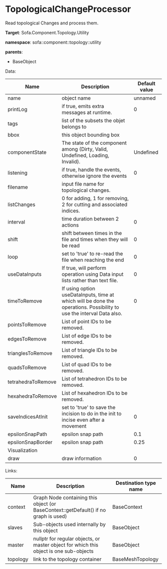 # TopologicalChangeProcessor

Read topological Changes and process them.


__Target__: Sofa.Component.Topology.Utility

__namespace__: sofa::component::topology::utility

__parents__:

- BaseObject

Data: 

<table>
    <thead>
        <tr>
            <th>Name</th>
            <th>Description</th>
            <th>Default value</th>
        </tr>
    </thead>
    <tbody>
	<tr>
		<td>name</td>
		<td>
object name
		</td>
		<td>unnamed</td>
	</tr>
	<tr>
		<td>printLog</td>
		<td>
if true, emits extra messages at runtime.
		</td>
		<td>0</td>
	</tr>
	<tr>
		<td>tags</td>
		<td>
list of the subsets the objet belongs to
		</td>
		<td></td>
	</tr>
	<tr>
		<td>bbox</td>
		<td>
this object bounding box
		</td>
		<td></td>
	</tr>
	<tr>
		<td>componentState</td>
		<td>
The state of the component among (Dirty, Valid, Undefined, Loading, Invalid).
		</td>
		<td>Undefined</td>
	</tr>
	<tr>
		<td>listening</td>
		<td>
if true, handle the events, otherwise ignore the events
		</td>
		<td>0</td>
	</tr>
	<tr>
		<td>filename</td>
		<td>
input file name for topological changes.
		</td>
		<td></td>
	</tr>
	<tr>
		<td>listChanges</td>
		<td>
0 for adding, 1 for removing, 2 for cutting and associated indices.
		</td>
		<td></td>
	</tr>
	<tr>
		<td>interval</td>
		<td>
time duration between 2 actions
		</td>
		<td>0</td>
	</tr>
	<tr>
		<td>shift</td>
		<td>
shift between times in the file and times when they will be read
		</td>
		<td>0</td>
	</tr>
	<tr>
		<td>loop</td>
		<td>
set to 'true' to re-read the file when reaching the end
		</td>
		<td>0</td>
	</tr>
	<tr>
		<td>useDataInputs</td>
		<td>
If true, will perform operation using Data input lists rather than text file.
		</td>
		<td>0</td>
	</tr>
	<tr>
		<td>timeToRemove</td>
		<td>
If using option useDataInputs, time at which will be done the operations. Possibility to use the interval Data also.
		</td>
		<td>0</td>
	</tr>
	<tr>
		<td>pointsToRemove</td>
		<td>
List of point IDs to be removed.
		</td>
		<td></td>
	</tr>
	<tr>
		<td>edgesToRemove</td>
		<td>
List of edge IDs to be removed.
		</td>
		<td></td>
	</tr>
	<tr>
		<td>trianglesToRemove</td>
		<td>
List of triangle IDs to be removed.
		</td>
		<td></td>
	</tr>
	<tr>
		<td>quadsToRemove</td>
		<td>
List of quad IDs to be removed.
		</td>
		<td></td>
	</tr>
	<tr>
		<td>tetrahedraToRemove</td>
		<td>
List of tetrahedron IDs to be removed.
		</td>
		<td></td>
	</tr>
	<tr>
		<td>hexahedraToRemove</td>
		<td>
List of hexahedron IDs to be removed.
		</td>
		<td></td>
	</tr>
	<tr>
		<td>saveIndicesAtInit</td>
		<td>
set to 'true' to save the incision to do in the init to incise even after a movement
		</td>
		<td>0</td>
	</tr>
	<tr>
		<td>epsilonSnapPath</td>
		<td>
epsilon snap path
		</td>
		<td>0.1</td>
	</tr>
	<tr>
		<td>epsilonSnapBorder</td>
		<td>
epsilon snap path
		</td>
		<td>0.25</td>
	</tr>
	<tr>
		<td colspan="3">Visualization</td>
	</tr>
	<tr>
		<td>draw</td>
		<td>
draw information
		</td>
		<td>0</td>
	</tr>

</tbody>
</table>

Links: 


| Name | Description | Destination type name |
| ---- | ----------- | --------------------- |
|context|Graph Node containing this object (or BaseContext::getDefault() if no graph is used)|BaseContext|
|slaves|Sub-objects used internally by this object|BaseObject|
|master|nullptr for regular objects, or master object for which this object is one sub-objects|BaseObject|
|topology|link to the topology container|BaseMeshTopology|

